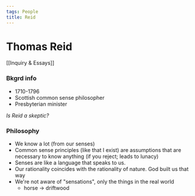 ```yaml
---
tags: People
title: Reid
---
```


# Thomas Reid
[[Inquiry & Essays]]

### Bkgrd info
- 1710-1796
- Scottish common sense philosopher
- Presbyterian minister

*Is Reid a skeptic?*

### Philosophy
- We know a lot (from our senses)
- Common sense principles (like that I exist) are assumptions that are necessary to know anything (if you reject; leads to lunacy)
- Senses are like a language that speaks to us.
- Our rationality coincides with the rationality of nature. God built us that way
- We're not aware of "sensations", only the things in the real world
	- horse -> driftwood